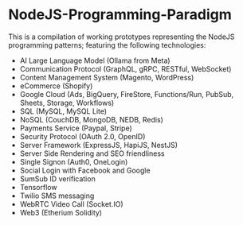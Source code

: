# NodeJS-Programming-Paradigm

This is a compilation of working prototypes representing the NodeJS programming patterns;
featuring the following technologies:
  - AI Large Language Model (Ollama from Meta)
  - Communication Protocol (GraphQL, gRPC, RESTful, WebSocket)
  - Content Management System (Magento, WordPress)
  - eCommerce (Shopify)
  - Google Cloud (Ads, BigQuery, FireStore, Functions/Run, PubSub, Sheets, Storage, Workflows)
  - SQL (MySQL, MySQL Lite)
  - NoSQL (CouchDB, MongoDB, NEDB, Redis)
  - Payments Service (Paypal, Stripe)
  - Security Protocol (OAuth 2.0, OpenID)
  - Server Framework (ExpressJS, HapiJS, NestJS)
  - Server Side Rendering and SEO friendliness
  - Single Signon (Auth0, OneLogin)
  - Social Login with Facebook and Google
  - SumSub ID verification
  - Tensorflow
  - Twilio SMS messaging
  - WebRTC Video Call (Socket.IO)
  - Web3 (Etherium Solidity)
